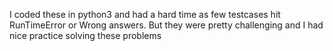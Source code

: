 I coded these in python3 and had a hard time as few testcases hit RunTimeError or Wrong answers. But they were pretty challenging and I had nice practice solving these problems
